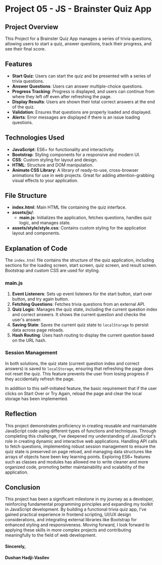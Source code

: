 # Project 05 - JS - Brainster Quiz App

## Project Overview

This Project for a Brainster Quiz App manages a series of trivia questions, allowing users to start a quiz, answer questions, track their progress, and see their final score.

## Features

- **Start Quiz**: Users can start the quiz and be presented with a series of trivia questions.
- **Answer Questions**: Users can answer multiple-choice questions.
- **Progress Tracking**: Progress is displayed, and users can continue from where they left off even after refreshing the page.
- **Display Results**: Users are shown their total correct answers at the end of the quiz.
- **Validation**: Ensures that questions are properly loaded and displayed.
- **Alerts**: Error messages are displayed if there is an issue loading questions.

## Technologies Used

- **JavaScript**: ES6+ for functionality and interactivity.
- **Bootstrap**: Styling components for a responsive and modern UI.
- **CSS**: Custom styling for layout and design.
- **HTML**: Structure and DOM manipulation.
- **Animate CSS Library**: A library of ready-to-use, cross-browser animations for use in web projects. Great for adding attention-grabbing visual effects to your application.

## File Structure

- **index.html**: Main HTML file containing the quiz interface.
- **assets/js/**:
  - **main.js**: Initializes the application, fetches questions, handles quiz logic, and manages state.
- **assets/style/style.css**: Contains custom styling for the application layout and components.

## Explanation of Code

The `index.html` file contains the structure of the quiz application, including sections for the loading screen, start screen, quiz screen, and result screen. Bootstrap and custom CSS are used for styling.

### main.js

1. **Event Listeners**: Sets up event listeners for the start button, start over button, and try again button.
2. **Fetching Questions**: Fetches trivia questions from an external API.
3. **Quiz Logic**: Manages the quiz state, including the current question index and correct answers. It shows the current question and checks the user's answer.
4. **Saving State**: Saves the current quiz state to `localStorage` to persist data across page reloads.
5. **Hash Routing**: Uses hash routing to display the current question based on the URL hash.

### Session Management

In both solutions, the quiz state (current question index and correct answers) is saved to `localStorage`, ensuring that refreshing the page does not reset the quiz. This feature prevents the user from losing progress if they accidentally refresh the page.

In addition to this self-initiated feature, the basic requirement that if the user clicks on Start Over or Try Again, reload the page and clear the local storage has been implemented.

## Reflection

This project demonstrates proficiency in creating reusable and maintainable JavaScript code using different types of functions and techniques. Through completing this challenge, I've deepened my understanding of JavaScript's role in creating dynamic and interactive web applications. Handling API calls to fetch questions, implementing robust session management to ensure the quiz state is preserved on page reload, and managing data structures like arrays of objects have been key learning points. Exploring ES6+ features such as classes and modules has allowed me to write cleaner and more organized code, promoting better maintainability and scalability of the application.

## Conclusion

This project has been a significant milestone in my journey as a developer, reinforcing fundamental programming principles and expanding my toolkit in JavaScript development. By building a functional trivia quiz app, I've gained practical experience in frontend scripting, UI/UX design considerations, and integrating external libraries like Bootstrap for enhanced styling and responsiveness. Moving forward, I look forward to applying these skills in more complex projects and contributing meaningfully to the field of web development.

#### Sincerely,

#### Dushan Hadji-Vasilev
